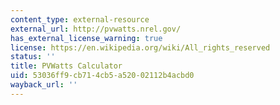 ```yaml
---
content_type: external-resource
external_url: http://pvwatts.nrel.gov/
has_external_license_warning: true
license: https://en.wikipedia.org/wiki/All_rights_reserved
status: ''
title: PVWatts Calculator
uid: 53036ff9-cb71-4cb5-a520-02112b4acbd0
wayback_url: ''
---
```

